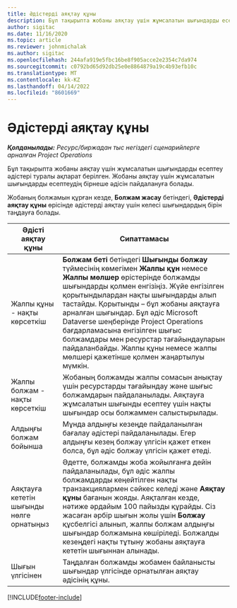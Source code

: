 ```yaml
---
title: Әдістерді аяқтау құны
description: Бұл тақырыпта жобаны аяқтау үшін жұмсалатын шығындарды есептеу әдістері туралы ақпарат берілген.
author: sigitac
ms.date: 11/16/2020
ms.topic: article
ms.reviewer: johnmichalak
ms.author: sigitac
ms.openlocfilehash: 244afa919e5fbc16be8f905acce2e2354c7da974
ms.sourcegitcommit: c0792bd65d92db25e0e8864879a19c4b93efb10c
ms.translationtype: MT
ms.contentlocale: kk-KZ
ms.lasthandoff: 04/14/2022
ms.locfileid: "8601669"
---
```

# <a name="cost-to-complete-methods"></a>Әдістерді аяқтау құны

_**Қолданылады:** Ресурс/биржадан тыс негіздегі сценарийлерге арналған Project Operations_

Бұл тақырыпта жобаны аяқтау үшін жұмсалатын шығындарды есептеу әдістері туралы ақпарат берілген. Жобаны аяқтау үшін жұмсалатын шығындарды есептеудің бірнеше әдісін пайдалануға болады. 

Жобаның болжамын құрған кезде, **Болжам жасау** бетіндегі, **Әдістерді аяқтау құны** өрісінде әдістерді аяқтау үшін келесі шығындардың бірін таңдауға болады.

| Әдісті аяқтау құны    | Сипаттамасы                                                                                                                                                                                                                                                                                                                                                                                                                                                                                        |
|------------------------------|----------------------------------------------------------------------------------------------------------------------------------------------------------------------------------------------------------------------------------------------------------------------------------------------------------------------------------------------------------------------------------------------------------------------------------------------------------------------------------------------------|
| Жалпы құны - нақты көрсеткіш            | **Болжам беті** бетіндегі **Шығынды болжау** түймесінің көмегімен **Жалпы құн** немесе **Жалпы мөлшер** өрістерінде болжамды шығындарды қолмен енгізіңіз. Жүйе енгізілген қорытындылардан нақты шығындарды алып тастайды. Қорытынды – бұл жобаны аяқтауға арналған шығындар. Бұл әдіс Microsoft Dataverse шеңберінде Project Operations бағдарламасына енгізілген шығыс болжамдары мен ресурстар тағайындауларын пайдаланбайды. Жалпы құны немесе жалпы мөлшері қажетінше қолмен жаңартылуы мүмкін.  |
| Жалпы болжам - нақты көрсеткіш        | Жобаның болжамды жалпы сомасын анықтау үшін ресурстарды тағайындау және шығыс болжамдарын пайдаланылады. Аяқтауға жұмсалатын шығынды есептеу үшін нақты шығындар осы болжаммен салыстырылады.                                                                                                                                                                                                                                                                          |
| Алдыңғы болжам бойынша         | Мұнда алдыңғы кезеңде пайдаланылған бағалау әдістері пайдаланылады. Егер алдыңғы кезең болжау үлгісін қажет еткен болса, бұл әдіс болжау үлгісін қажет етеді.                                                                                                                                                                                                                                                                                                                           |
| Аяқтауға кететін шығынды нөлге орнатыңыз | Әдетте, болжамды жоба жойылғанға дейін пайдаланылады, бұл әдіс жалпы болжамдарды кеңейтілген нақты транзакциялармен сәйкес келеді және **Аяқтау құны** бағанын жояды. Аяқталған кезде, нәтиже әрдайым 100 пайызды құрайды. Сіз жасаған әрбір шығын жолы үшін **Болжау** құсбелгісі алынып, жалпы болжам алдыңғы шығындар болжамына көшіріледі. Болжалды кезеңдегі нақты тұтыну жобаны аяқтауға кететін шығыннан алынады.              |
| Шығын үлгісінен           | Таңдалған болжамды жобамен байланысты шығындар үлгісінде орнатылған аяқтау әдісінің құны.                                                                                                                                                                                                                                                                                                                                                                          |


[!INCLUDE[footer-include](../includes/footer-banner.md)]